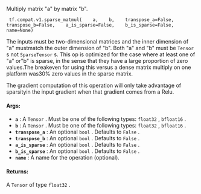 Multiply matrix "a" by matrix "b".

```
 tf.compat.v1.sparse_matmul(    a,    b,    transpose_a=False,    transpose_b=False,    a_is_sparse=False,    b_is_sparse=False,    name=None) 
```

The inputs must be two-dimensional matrices and the inner dimension of "a" mustmatch the outer dimension of "b". Both "a" and "b" must be  `Tensor` s not `SparseTensor` s.  This op is optimized for the case where at least one of "a" or"b" is sparse, in the sense that they have a large proportion of zero values.The breakeven for using this versus a dense matrix multiply on one platform was30% zero values in the sparse matrix.

The gradient computation of this operation will only take advantage of sparsityin the input gradient when that gradient comes from a Relu.

#### Args:
- **`a`** : A  `Tensor` . Must be one of the following types:  `float32` ,  `bfloat16` .
- **`b`** : A  `Tensor` . Must be one of the following types:  `float32` ,  `bfloat16` .
- **`transpose_a`** : An optional  `bool` . Defaults to  `False` .
- **`transpose_b`** : An optional  `bool` . Defaults to  `False` .
- **`a_is_sparse`** : An optional  `bool` . Defaults to  `False` .
- **`b_is_sparse`** : An optional  `bool` . Defaults to  `False` .
- **`name`** : A name for the operation (optional).


#### Returns:
A  `Tensor`  of type  `float32` .

